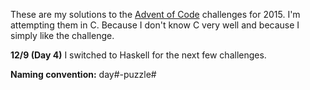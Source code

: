 These are my solutions to the [Advent of Code](http://adventofcode.com) challenges for 2015. I'm attempting them in C. Because I don't know C very well and because I simply like the challenge.

**12/9 (Day 4)** I switched to Haskell for the next few challenges.

**Naming convention:** day#-puzzle#
